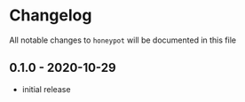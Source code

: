 # Changelog

All notable changes to `honeypot` will be documented in this file

## 0.1.0 - 2020-10-29
- initial release
